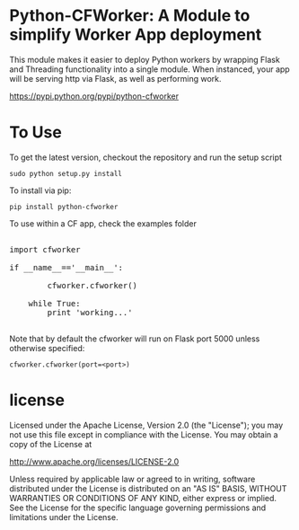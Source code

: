 Python-CFWorker: A Module to simplify Worker App deployment
================================================================================

This module makes it easier to deploy Python workers by wrapping Flask and Threading
functionality into a single module. When instanced, your app will be serving http
via Flask, as well as performing work. 

https://pypi.python.org/pypi/python-cfworker

To Use
================================================================================

To get the latest version, checkout the repository and run the setup script

```
sudo python setup.py install
```

To install via pip:

```
pip install python-cfworker
```

To use within a CF app, check the examples folder

<pre>

import cfworker

if __name__=='__main__':

        cfworker.cfworker()

	while True:
		print 'working...'

</pre>


Note that by default the cfworker will run on Flask port 5000 unless otherwise specified:

```
cfworker.cfworker(port=<port>)
``` 

license
================================================================================

Licensed under the Apache License, Version 2.0 (the "License");
you may not use this file except in compliance with the License.
You may obtain a copy of the License at

<http://www.apache.org/licenses/LICENSE-2.0>

Unless required by applicable law or agreed to in writing, software
distributed under the License is distributed on an "AS IS" BASIS,
WITHOUT WARRANTIES OR CONDITIONS OF ANY KIND, either express or implied.
See the License for the specific language governing permissions and
limitations under the License.

